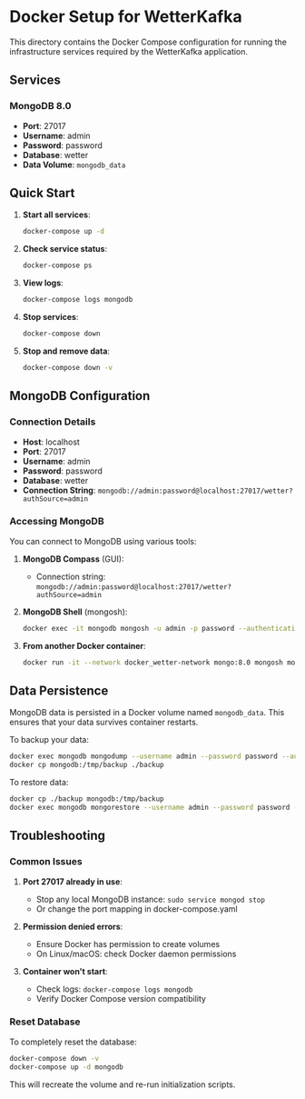 # Docker Setup for WetterKafka

This directory contains the Docker Compose configuration for running the infrastructure services required by the WetterKafka application.

## Services

### MongoDB 8.0
- **Port**: 27017
- **Username**: admin
- **Password**: password
- **Database**: wetter
- **Data Volume**: `mongodb_data`

## Quick Start

1. **Start all services**:
   ```bash
   docker-compose up -d
   ```

2. **Check service status**:
   ```bash
   docker-compose ps
   ```

3. **View logs**:
   ```bash
   docker-compose logs mongodb
   ```

4. **Stop services**:
   ```bash
   docker-compose down
   ```

5. **Stop and remove data**:
   ```bash
   docker-compose down -v
   ```

## MongoDB Configuration

### Connection Details
- **Host**: localhost
- **Port**: 27017
- **Username**: admin
- **Password**: password
- **Database**: wetter
- **Connection String**: `mongodb://admin:password@localhost:27017/wetter?authSource=admin`

### Accessing MongoDB

You can connect to MongoDB using various tools:

1. **MongoDB Compass** (GUI):
   - Connection string: `mongodb://admin:password@localhost:27017/wetter?authSource=admin`

2. **MongoDB Shell** (mongosh):
   ```bash
   docker exec -it mongodb mongosh -u admin -p password --authenticationDatabase admin wetter
   ```

3. **From another Docker container**:
   ```bash
   docker run -it --network docker_wetter-network mongo:8.0 mongosh mongodb://admin:password@mongodb:27017/wetter?authSource=admin
   ```

## Data Persistence

MongoDB data is persisted in a Docker volume named `mongodb_data`. This ensures that your data survives container restarts.

To backup your data:
```bash
docker exec mongodb mongodump --username admin --password password --authenticationDatabase admin --db wetter --out /tmp/backup
docker cp mongodb:/tmp/backup ./backup
```

To restore data:
```bash
docker cp ./backup mongodb:/tmp/backup
docker exec mongodb mongorestore --username admin --password password --authenticationDatabase admin --db wetter /tmp/backup/wetter
```

## Troubleshooting

### Common Issues

1. **Port 27017 already in use**:
   - Stop any local MongoDB instance: `sudo service mongod stop`
   - Or change the port mapping in docker-compose.yaml

2. **Permission denied errors**:
   - Ensure Docker has permission to create volumes
   - On Linux/macOS: check Docker daemon permissions

3. **Container won't start**:
   - Check logs: `docker-compose logs mongodb`
   - Verify Docker Compose version compatibility

### Reset Database

To completely reset the database:
```bash
docker-compose down -v
docker-compose up -d mongodb
```

This will recreate the volume and re-run initialization scripts.
